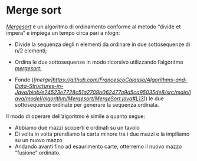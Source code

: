 # Merge sort

*[Mergesort](src/main/java/model/algorithm/Mergesort/MergeSort.java)* è un algoritmo di ordinamento conforme al metodo “divide et impera” e impiega un tempo circa pari a nlogn:

- Divide la sequenza degli n elementi da ordinare in due sottosequenze di n/2 elementi;

- Ordina le due sottosequenze in modo ricorsivo utilizzando l’algoritmo *[mergesort](https://github.com/FrancescoCalasso/Algorithms-and-Data-Structures-in-Java/blob/e24523e7728c51a2709b062477a9d5ca95035de8/src/main/java/model/algorithm/Mergesort/MergeSort.java#L63)*;

- Fonde (*[merge]https://github.com/FrancescoCalasso/Algorithms-and-Data-Structures-in-Java/blob/e24523e7728c51a2709b062477a9d5ca95035de8/src/main/java/model/algorithm/Mergesort/MergeSort.java#L13)*) le due sottosequenze ordinate per generare la sequenza ordinata.

Il modo di operare dell’algoritmo è simile a quanto segue: 

* Abbiamo due mazzi scoperti e ordinati su un tavolo
* Di volta in volta prendiamo la carta minore tra i due mazzi e la impiliamo su un nuovo mazzo 
* Andando avanti fino ad esaurimento carte, otterremo il nuovo mazzo “fusione” ordinato.
